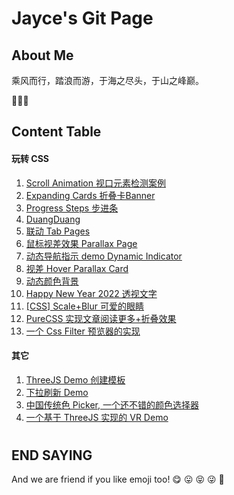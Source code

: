 # Jayce's Git Page

## About Me

乘风而行，踏浪而游，于海之尽头，于山之峰巅。

🥳🥳🥳

## Content Table

#### 玩转 CSS

1. [Scroll Animation 视口元素检测案例](https://jaycethanks.github.io/demos/scroll-animation)
2. [Expanding Cards 折叠卡Banner](https://jaycethanks.github.io/demos/expanding-cards)
3. [Progress Steps 步进条](https://jaycethanks.github.io/demos/progress-steps) 
4. [DuangDuang](https://jaycethanks.github.io/demos/CssTrick/DuangDuang/)
5. [联动 Tab Pages](https://jaycethanks.github.io/demos/CssTrick/interactiveCarousel/)
6. [鼠标视差效果 Parallax Page](https://jaycethanks.github.io/demos/CssTrick/ParallaxPage)
7. [动态导航指示 demo Dynamic Indicator](https://jaycethanks.github.io/demos/DynamicNavgatorIndicator/)
8. [视差 Hover Parallax Card](https://jaycethanks.github.io/demos/CssTrick/ParallaxCard)
9. [动态颜色背景](https://jaycethanks.github.io/demos/CssTrick/DynamicBackgroundColor)
10. [Happy New Year 2022 透视文字](https://jaycethanks.github.io/demos/CssTrick/HappyNewYear2022)
11. [[CSS] Scale+Blur 可爱的眼睛](https://jaycethanks.github.io/demos/CssTrick/scale-blur/)
12. [PureCSS 实现文章阅读更多+折叠效果](https://jaycethanks.github.io/demos/CssTrick/purecss-continue-reading)
13. [一个 Css Filter 预览器的实现](https://jaycethanks.github.io/demos/CssTrick/filtercomparison)

#### 其它

1. [ThreeJS Demo 创建模板](https://jaycethanks.github.io/demos/ThreeJsDemoPlatform/)
2. [下拉刷新 Demo](https://jaycethanks.github.io/demos/DragPullRefresh)
3. [中国传统色 Picker, 一个还不错的颜色选择器](https://jaycethanks.github.io/demos/ChinaTradColorPick/)
4. [一个基于 ThreeJS 实现的 VR Demo](https://jaycethanks.github.io/demos/ThreejsPipesMapping/)

#

#

#

#

## END SAYING

And we are friend if you like emoji too! 😋 😛 😝 😜 🤪

